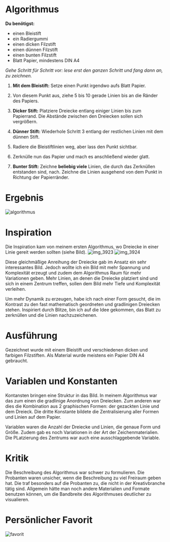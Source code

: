 # Algorithmus 

**Du benötigst:**
* einen Bleistift
* ein Radiergummi
* einen dicken Filzstift 
* einen dünnen Filzstift
* einen bunten Filzstift 
* Blatt Papier, mindestens DIN A4


*Gehe Schritt für Schritt vor: lese erst den ganzen Schritt und fang dann an, zu zeichnen.* 

1. **Mit dem Bleistift:** Setze einen Punkt irgendwo aufs Blatt Papier. 
2. Von diesem Punkt aus, ziehe 5 bis 10 gerade Linien bis an die Ränder des Papiers. 


3. **Dicker Stift:** Platziere Dreiecke entlang einiger Linien bis zum Papierrand. Die Abstände zwischen den Dreiecken sollen sich vergrößern. 
4. **Dünner Stift:** Wiederhole Schritt 3 entlang der restlichen Linien mit dem dünnen Stift. 


5. Radiere die Bleistiftlinien weg, aber lass den Punkt sichtbar.


6. Zerknülle nun das Papier und mach es anschließend wieder glatt. 
7. **Bunter Stift:** Zeichne **beliebig viele** Linien, die durch das Zerknüllen entstanden sind, nach. Zeichne die Linien ausgehend von dem Punkt in Richtung der Papierränder.

# Ergebnis

![algorithmus](https://cloud.githubusercontent.com/assets/23063564/19840307/1e897cf2-9ef3-11e6-959f-03cbb3f7abea.jpg)


# Inspiration  
Die Inspiration kam von meinem ersten Algorithmus, wo Dreiecke in einer Linie gereit werden sollten (siehe Bild). 
![img_3923](https://cloud.githubusercontent.com/assets/23063564/19840453/7881642e-9ef6-11e6-9fe3-57debc47f548.JPG)
![img_3924](https://cloud.githubusercontent.com/assets/23063564/19840458/8a08aa5e-9ef6-11e6-99f2-855500ebcc22.JPG)

Diese gleichmäßige Anreihung der Dreiecke gab im Ansatz ein sehr interessantes Bild. Jedoch wollte ich ein Bild mit mehr Spannung und Komplexität erzeugt und zudem dem Algorithmus Raum für mehr Variationen geben. Mehr Linien, an denen die Dreiecke platziert sind und sich in einem Zentrum treffen, sollen dem Bild mehr Tiefe und Komplexität verleihen. 

Um mehr Dynamik zu erzeugen, habe ich nach einer Form gesucht, die im Kontrast zu den fast mathematisch geordneten und gradlinigen Dreiecken stehen. Inspiriert durch Blitze, bin ich auf die Idee gekommen, das Blatt zu zerknüllen und die Linien nachzuzeichenen. 

# Ausführung
Gezeichnet wurde mit einem Bleistift und verschiedenen dicken und farbigen Filzstiften. Als Material wurde meistens ein Papier DIN A4 gebraucht.

# Variablen und Konstanten 
Kontansten bringen eine Struktur in das Bild. In meinem Algorithmus war das zum einen die gradlinige Anordnung von Dreiecken. Zum anderen war dies die Kombination aus 2 graphischen Formen: der gezackten Linie und dem Dreieck. Die dritte Konstante bildete die Zentralisierung aller Formen und Linien auf dem Papier. 

Variablen waren die Anzahl der Dreiecke und Linien, die genaue Form und Größe. Zudem gab es noch Variationen in der Art der Zeichenmaterialien. Die PLatzierung des Zentrums war auch eine ausschlaggebende Variable. 

# Kritik
Die Beschreibung des Algorithmus war schwer zu formulieren. Die Probanten waren unsicher, wenn die Beschreibung zu viel Freiraum geben hat. Die traf besonders auf die Probanten zu, die nicht in der Kreativbranche tätig sind.
Allgemein hätte man noch andere Materialien und Formate benutzen können, um die Bandbreite des Algorithmuses deutlicher zu visualieren.

# Persönlicher Favorit 
![favorit](https://cloud.githubusercontent.com/assets/23063564/19840662/582340b2-9efb-11e6-92a0-6803c65ce05f.jpg)


